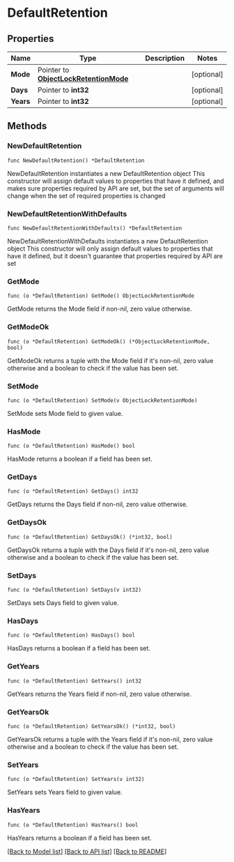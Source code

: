 # DefaultRetention

## Properties

Name | Type | Description | Notes
------------ | ------------- | ------------- | -------------
**Mode** | Pointer to [**ObjectLockRetentionMode**](ObjectLockRetentionMode.md) |  | [optional] 
**Days** | Pointer to **int32** |  | [optional] 
**Years** | Pointer to **int32** |  | [optional] 

## Methods

### NewDefaultRetention

`func NewDefaultRetention() *DefaultRetention`

NewDefaultRetention instantiates a new DefaultRetention object
This constructor will assign default values to properties that have it defined,
and makes sure properties required by API are set, but the set of arguments
will change when the set of required properties is changed

### NewDefaultRetentionWithDefaults

`func NewDefaultRetentionWithDefaults() *DefaultRetention`

NewDefaultRetentionWithDefaults instantiates a new DefaultRetention object
This constructor will only assign default values to properties that have it defined,
but it doesn't guarantee that properties required by API are set

### GetMode

`func (o *DefaultRetention) GetMode() ObjectLockRetentionMode`

GetMode returns the Mode field if non-nil, zero value otherwise.

### GetModeOk

`func (o *DefaultRetention) GetModeOk() (*ObjectLockRetentionMode, bool)`

GetModeOk returns a tuple with the Mode field if it's non-nil, zero value otherwise
and a boolean to check if the value has been set.

### SetMode

`func (o *DefaultRetention) SetMode(v ObjectLockRetentionMode)`

SetMode sets Mode field to given value.

### HasMode

`func (o *DefaultRetention) HasMode() bool`

HasMode returns a boolean if a field has been set.

### GetDays

`func (o *DefaultRetention) GetDays() int32`

GetDays returns the Days field if non-nil, zero value otherwise.

### GetDaysOk

`func (o *DefaultRetention) GetDaysOk() (*int32, bool)`

GetDaysOk returns a tuple with the Days field if it's non-nil, zero value otherwise
and a boolean to check if the value has been set.

### SetDays

`func (o *DefaultRetention) SetDays(v int32)`

SetDays sets Days field to given value.

### HasDays

`func (o *DefaultRetention) HasDays() bool`

HasDays returns a boolean if a field has been set.

### GetYears

`func (o *DefaultRetention) GetYears() int32`

GetYears returns the Years field if non-nil, zero value otherwise.

### GetYearsOk

`func (o *DefaultRetention) GetYearsOk() (*int32, bool)`

GetYearsOk returns a tuple with the Years field if it's non-nil, zero value otherwise
and a boolean to check if the value has been set.

### SetYears

`func (o *DefaultRetention) SetYears(v int32)`

SetYears sets Years field to given value.

### HasYears

`func (o *DefaultRetention) HasYears() bool`

HasYears returns a boolean if a field has been set.


[[Back to Model list]](../README.md#documentation-for-models) [[Back to API list]](../README.md#documentation-for-api-endpoints) [[Back to README]](../README.md)


